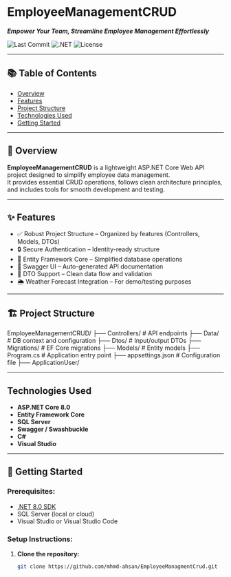# EmployeeManagementCRUD

_**Empower Your Team, Streamline Employee Management Effortlessly**_

![Last Commit](https://img.shields.io/github/last-commit/mhmd-ahsan/EmployeeManagmentCrud)
![.NET](https://img.shields.io/badge/.NET-8.0-blue)
![License](https://img.shields.io/badge/license-MIT-green)

---

## 📚 Table of Contents

- [Overview](#-overview)
- [Features](#-features)
- [Project Structure](#-project-structure)
- [Technologies Used](#technologies-used)
- [Getting Started](#-getting-started)

---

## 📖 Overview

**EmployeeManagementCRUD** is a lightweight ASP.NET Core Web API project designed to simplify employee data management.  
It provides essential CRUD operations, follows clean architecture principles, and includes tools for smooth development and testing.

---

## ✨ Features

- ✅ Robust Project Structure – Organized by features (Controllers, Models, DTOs)
- 🔒 Secure Authentication – Identity-ready structure
- 💾 Entity Framework Core – Simplified database operations
- 📘 Swagger UI – Auto-generated API documentation
- 📨 DTO Support – Clean data flow and validation
- 🌦️ Weather Forecast Integration – For demo/testing purposes

---

## 🏗 Project Structure

EmployeeManagementCRUD/ ├── Controllers/        # API endpoints ├── Data/               # DB context and configuration ├── Dtos/               # Input/output DTOs ├── Migrations/         # EF Core migrations ├── Models/             # Entity models ├── Program.cs          # Application entry point ├── appsettings.json    # Configuration file ├── ApplicationUser/ 

---

## Technologies Used

- **ASP.NET Core 8.0**
- **Entity Framework Core**
- **SQL Server**
- **Swagger / Swashbuckle**
- **C#**
- **Visual Studio**

---

## 🚀 Getting Started

### Prerequisites:
- [.NET 8.0 SDK](https://dotnet.microsoft.com/en-us/download/dotnet/8.0)
- SQL Server (local or cloud)
- Visual Studio or Visual Studio Code

### Setup Instructions:
1. **Clone the repository:**
   ```bash
   git clone https://github.com/mhmd-ahsan/EmployeeManagmentCrud.git